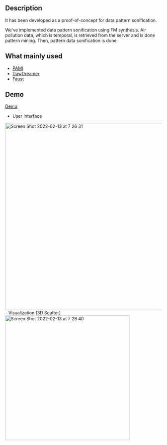 ## Description


It has been developed as a proof-of-concept for data pattern sonification.

We've implemented data pattern sonification using FM synthesis. Air pollution data, which is temporal, is retrieved from the server and is done pattern mining. Then, pattern 
 data sonification is done.


## What mainly used

 - [PAMI](https://pypi.org/project/pami/)
 - [DawDreamer](https://github.com/DBraun/DawDreamer)
 - [Faust](https://faust.grame.fr/)


## Demo
 
 [Demo](https://drive.google.com/file/d/1aibT5W6zNYS_i6FwVYtOMg5h8x6P-JYQ/view?usp=sharing)
 
 - User Interface
<img width="600" alt="Screen Shot 2022-02-13 at 7 26 31" src="https://user-images.githubusercontent.com/50603311/153730544-a8e11a01-2dcb-47b3-b056-3da794b241d9.png">
 - Visualization (3D Scatter)
<img width="400" alt="Screen Shot 2022-02-13 at 7 28 40" src="https://user-images.githubusercontent.com/50603311/153730599-745e5cd3-8e28-412c-ab89-c9a602e40817.png">
